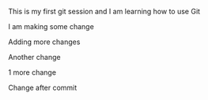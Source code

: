 This is my first git session and I am learning how to use Git

I am making some change

Adding more changes

Another change

1 more change

Change after commit